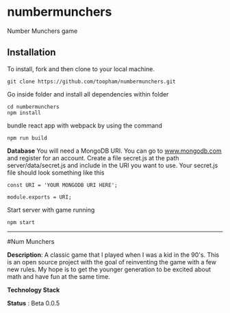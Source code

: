 # numbermunchers
Number Munchers game 

## Installation

To install, fork and then clone to your local machine.
```
git clone https://github.com/toopham/numbermunchers.git
```
Go inside folder and install all dependencies within folder
```
cd numbermunchers
npm install
```
bundle react app with webpack by using the command
```
npm run build
```

**Database**
You will need a MongoDB URI. You can go to www.mongodb.com and register for an account. 
Create a file secret.js at the path server/data/secret.js and include in the URI you want to use.
Your secret.js file should look something like this
```
const URI = 'YOUR MONGODB URI HERE';

module.exports = URI;
```
Start server with game running 
```
npm start
```
----
#Num Munchers

**Description**: A classic game that I played when I was a kid in the 90's. This is an open source project with the goal of reinventing the game with a few new rules. My hope is to get the younger generation to be excited about math and have fun at the same time. 

**Technology Stack**


**Status** : Beta 0.0.5 
